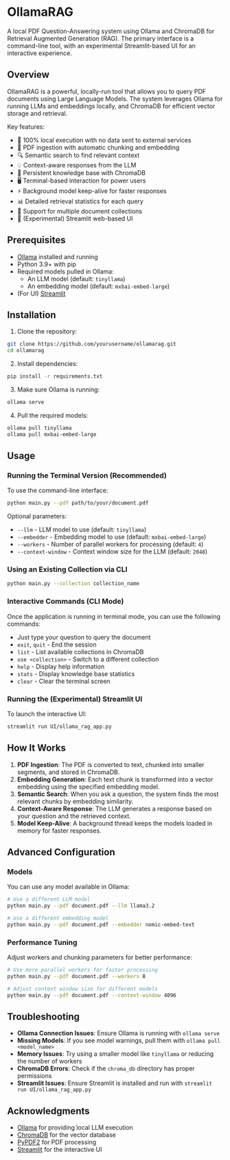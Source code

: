 # OllamaRAG

A local PDF Question-Answering system using Ollama and ChromaDB for Retrieval Augmented Generation (RAG). The primary interface is a command-line tool, with an experimental Streamlit-based UI for an interactive experience.

## Overview

OllamaRAG is a powerful, locally-run tool that allows you to query PDF documents using Large Language Models. The system leverages Ollama for running LLMs and embeddings locally, and ChromaDB for efficient vector storage and retrieval.

Key features:
- 🚀 100% local execution with no data sent to external services
- 📄 PDF ingestion with automatic chunking and embedding
- 🔍 Semantic search to find relevant context
- 💡 Context-aware responses from the LLM
- 🧠 Persistent knowledge base with ChromaDB
- 🖥️ Terminal-based interaction for power users
- ⚡ Background model keep-alive for faster responses
- 📊 Detailed retrieval statistics for each query
- 📑 Support for multiple document collections
- 🌈 (Experimental) Streamlit web-based UI

## Prerequisites

- [Ollama](https://ollama.ai/) installed and running
- Python 3.9+ with pip
- Required models pulled in Ollama:
  - An LLM model (default: `tinyllama`)
  - An embedding model (default: `mxbai-embed-large`)
- (For UI) [Streamlit](https://streamlit.io/)

## Installation

1. Clone the repository:
```bash
git clone https://github.com/yourusername/ollamarag.git
cd ollamarag
```

2. Install dependencies:
```bash
pip install -r requirements.txt
```

3. Make sure Ollama is running:
```bash
ollama serve
```

4. Pull the required models:
```bash
ollama pull tinyllama
ollama pull mxbai-embed-large
```

## Usage

### Running the Terminal Version (Recommended)

To use the command-line interface:
```bash
python main.py --pdf path/to/your/document.pdf
```

Optional parameters:
- `--llm` - LLM model to use (default: `tinyllama`)
- `--embedder` - Embedding model to use (default: `mxbai-embed-large`)
- `--workers` - Number of parallel workers for processing (default: `4`)
- `--context-window` - Context window size for the LLM (default: `2048`)

### Using an Existing Collection via CLI

```bash
python main.py --collection collection_name
```

### Interactive Commands (CLI Mode)

Once the application is running in terminal mode, you can use the following commands:
- Just type your question to query the document
- `exit`, `quit` - End the session
- `list` - List available collections in ChromaDB
- `use <collection>` - Switch to a different collection
- `help` - Display help information
- `stats` - Display knowledge base statistics
- `clear` - Clear the terminal screen

### Running the (Experimental) Streamlit UI

To launch the interactive UI:
```bash
streamlit run UI/ollama_rag_app.py
```

## How It Works

1. **PDF Ingestion**: The PDF is converted to text, chunked into smaller segments, and stored in ChromaDB.
2. **Embedding Generation**: Each text chunk is transformed into a vector embedding using the specified embedding model.
3. **Semantic Search**: When you ask a question, the system finds the most relevant chunks by embedding similarity.
4. **Context-Aware Response**: The LLM generates a response based on your question and the retrieved context.
5. **Model Keep-Alive**: A background thread keeps the models loaded in memory for faster responses.

## Advanced Configuration

### Models

You can use any model available in Ollama:

```bash
# Use a different LLM model
python main.py --pdf document.pdf --llm llama3.2

# Use a different embedding model
python main.py --pdf document.pdf --embedder nomic-embed-text
```

### Performance Tuning

Adjust workers and chunking parameters for better performance:

```bash
# Use more parallel workers for faster processing
python main.py --pdf document.pdf --workers 8

# Adjust context window size for different models
python main.py --pdf document.pdf --context-window 4096
```

## Troubleshooting

- **Ollama Connection Issues**: Ensure Ollama is running with `ollama serve`
- **Missing Models**: If you see model warnings, pull them with `ollama pull <model_name>`
- **Memory Issues**: Try using a smaller model like `tinyllama` or reducing the number of workers
- **ChromaDB Errors**: Check if the `chroma_db` directory has proper permissions
- **Streamlit Issues**: Ensure Streamlit is installed and run with `streamlit run UI/ollama_rag_app.py`

## Acknowledgments

- [Ollama](https://ollama.ai/) for providing local LLM execution
- [ChromaDB](https://www.trychroma.com/) for the vector database
- [PyPDF2](https://pypdf2.readthedocs.io/) for PDF processing
- [Streamlit](https://streamlit.io/) for the interactive UI